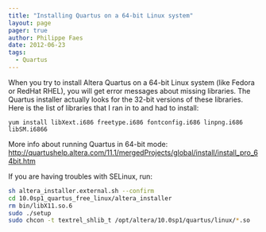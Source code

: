 ```yaml
---
title: "Installing Quartus on a 64-bit Linux system"
layout: page 
pager: true
author: Philippe Faes
date: 2012-06-23
tags: 
  - Quartus
---
```


When you try to install Altera Quartus on a 64-bit Linux system (like Fedora or RedHat RHEL), you will get error messages about missing libraries. The Quartus installer actually looks for the 32-bit versions of these libraries. Here is the list of libraries that I ran in to and had to install:

```
yum install libXext.i686 freetype.i686 fontconfig.i686 linpng.i686 libSM.i6866
```

More info about running Quartus in 64-bit mode: <http://quartushelp.altera.com/11.1/mergedProjects/global/install/install_pro_64bit.htm>

If you are having troubles with SELinux, run:
```bash
sh altera_installer.external.sh --confirm
cd 10.0sp1_quartus_free_linux/altera_installer
rm bin/libX11.so.6
sudo ./setup
sudo chcon -t textrel_shlib_t /opt/altera/10.0sp1/quartus/linux/*.so
```